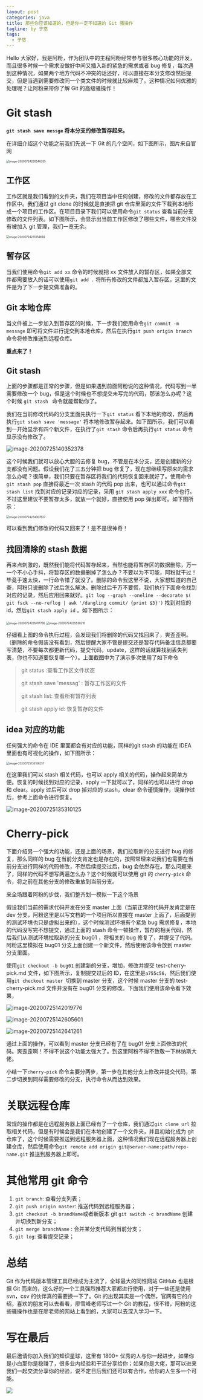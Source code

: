 ```yaml
---
layout: post
categories: java
title: 那些你应该知道的，但是你一定不知道的 Git 骚操作
tagline: by 子悠
tags: 
  - 子悠
---
```

Hello 大家好，我是阿粉，作为团队中的主程阿粉经常参与很多核心功能的开发，而且很多时候一个需求没做好中间又插入新的紧急的需求或者 bug 修复，每次遇到这种情况，如果两个地方代码不冲突的话还好，可以直接在本分支修改然后提交，但是当遇到需要修改同一个类文件的时候就比较麻烦了。这种情况如何优雅的处理呢？让阿粉来带你了解 Git 的高级骚操作！

<!--more-->

# Git stash

**`git stash save messge` 将本分支的修改暂存起来。**

在详细介绍这个功能之前我们先说一下 Git 的几个空间，如下图所示，图片来自官网

<img src="/Users/zhuxiang/IdeaProjects/justdojava.github.io/assets/images/2019/java/image_ziyou/2020/0724/git01.png" alt="image-20200724230546335" style="zoom:50%;" />

## 工作区

工作区就是我们看到的文件夹，我们在项目当中任何创建，修改的文件都存放在工作区中。我们通过 git clone 的时候就是直接把 git 仓库里面的文件下载到本地形成一个项目的工作区。在项目目录下我们可以使用命令`git status` 查看当前分支修改的文件列表。如下图所示，会显示出当前工作区修改了哪些文件，哪些文件没有被加入 git 管理，我们一览无余。

<img src="http://www.justdojava.com/assets/images/2019/java/image_ziyou/2020/0724/git02.png" alt="image-20200724231354692" style="zoom:50%;" />

## 暂存区

当我们使用命令`git add xx` 命令的时候就把 xx 文件放入的暂存区，如果全部文件都需要放入的话可以使用`git add .` 将所有修改的文件都加入暂存区，这里的文件是为了下一步提交做准备的。

## Git 本地仓库

当文件被上一步加入到暂存区的时候，下一步我们使用命令`git commit -m message` 即可将文件进行提交到本地仓库，然后在执行`git push origin branch` 命令将修改推送到远程仓库。

**重点来了！**

## Git stash

上面的步骤都是正常的步骤，但是如果遇到前面阿粉说的这种情况，代码写到一半需要修改一个 bug，但是这个时候也不想提交未写完的代码，那该怎么办呢？这个时候 `git stash ` 命令就能帮助你了。

我们在当前修改代码的分支里面先执行一下`git status` 看下本地的修改，然后再执行`git stash save 'message'` 将本地修改暂存起来。如下图所示，我们可以看到一开始显示有四个新文件，在执行了`git stash` 命令后再执行`git status` 命令显示没有修改了。

![image-20200725140352378](http://www.justdojava.com/assets/images/2019/java/image_ziyou/2020/0724/git03.png)

这个时候我们就可以放心大胆的去修复 bug，不管是在本分支，还是创建新的分支都没有问题。假设我们花了三五分钟把 bug 修复了，现在想继续写原来的需求怎么办呢？很简单，我们只要在暂存区将我们的代码恢复回来就好了。使用命令`git stash pop` 直接将最近一次 stash 的代码 pop 出来，也可以通过命令`git stash list` 找到对应的记录对应的记录，采用 `git stash apply xxx` 命令也行。不过这里建议不要暂存太多，就放一个就好，直接使用 pop 弹出即可。如下图所示：

<img src="http://www.justdojava.com/assets/images/2019/java/image_ziyou/2020/0724/git04.png" alt="image-20200724234307627" style="zoom:50%;" />

可以看到我们修改的代码又回来了！是不是很神奇！

## 找回清除的 stash 数据

再来点刺激的，既然我们能将代码暂存起来，当然也能将暂存区的数据删除，万一一个不小心手抖，将暂存区的数据删掉了怎么办？不要以为不可能，阿粉就干过！毕竟手速太快，一行命令错了就没了。删除的命令我这里不说，大家想知道的自己查，阿粉只说删除了过后怎么解决。删除过后千万不要慌，我们执行下面命令找到对应的记录，然后应用回来就好。`git log --graph --oneline --decorate $( git fsck --no-reflog | awk '/dangling commit/ {print $3}')` 找到对应的 id，然后`git stash apply id` 。如下图所示：

<img src="http://www.justdojava.com/assets/images/2019/java/image_ziyou/2020/0724/git05.png" alt="image-20200724235417706" style="zoom:50%;" />

<img src="http://www.justdojava.com/assets/images/2019/java/image_ziyou/2020/0724/git06.png" alt="image-20200724235536210" style="zoom:50%;" />

仔细看上图的命令执行过程，会发现我们将删除的代码又找回来了，爽歪歪啊。（删除的命令假装没有看到，然后提醒大家不管是提交还是暂存代码备注信息都要写清楚，不要每次都更新代码，提交代码，update，这样的话就算找到丢失列表，你也不知道要恢复哪一个）。上面截图中为了演示多次使用了如下命令

> git status :查看工作区文件状态
>
> git stash save 'messag' : 暂存工作区的文件
>
> git stash list: 查看所有暂存列表
>
> git stash apply id: 恢复暂存的文件

## idea 对应的功能

任何强大的命令在 IDE 里面都会有对应的功能，同样的git stash 的功能在 IDEA 里面也有可视化的操作，如下图所示：

<img src="http://www.justdojava.com/assets/images/2019/java/image_ziyou/2020/0724/git07.png" alt="image-20200725135106257" style="zoom:50%;" />

在这里我们可以 stash 相关代码，也可以 apply 相关的代码，操作起来简单方便。恢复的时候找到对应的记录，apply 一下就可以了，同样的也可以进行 drop 和 clear。apply 过后可以 drop 掉对应的 stash，clear 命令谨慎操作，误操作过后，参考上面命令进行恢复。

![image-20200725135310125](http://www.justdojava.com/assets/images/2019/java/image_ziyou/2020/0724/git08.png)

# Cherry-pick

下面介绍另一个强大的功能，还是上面的场景，我们拉取新的分支进行 bug 的修复，那么同样的 bug 在当前分支肯定也是存在的，按照常理来说我们也需要在当前分支进行同样的代码修改，不然后续提交过后，bug 会依然存在。那么问题来了，同样的代码不想写两遍怎么办？这个时候就可以使用 git 的 `cherry-pick` 命令，将之前在其他分支的修改重放到当前分支。

来全场跟着阿粉的步伐，我们整齐划一模拟一下这个场景

假设我们当前的需求代码开发在分支 master 上面（当前正常的代码开发肯定是在 dev 分支，阿粉这里是以写文档的一个项目所以直接在 master 上面了，后面提到的测试环境也只是虚拟出来的），这个时候测试环境有个紧急 bug 需求修复，本地的代码没写完不想提交，通过上面的 stash 命令一顿操作，暂存的相关代码，然后我们从测试环境拉取新的分支 bug01 ，将相关的 bug 修复了，并提交了代码。阿粉这里模拟在 bug01 分支上面创建一个新文件，然后使用该命令放到 master 分支里面。

使用`git checkout -b bug01` 创建新的分支，增加，修改并提交 test-cherry-pick.md 文件，如下图所示，复制提交过后的 ID，在这里是`a755c56`，然后我们使用`git checkout master `切换到 master 分支，这个时候 master 分支的 test-cherry-pick.md 文件并没有在 bug01 分支的修改。下面我们使用该命令看下效果，

![image-20200725142019776](http://www.justdojava.com/assets/images/2019/java/image_ziyou/2020/0724/git09.png)

![image-20200725142605601](http://www.justdojava.com/assets/images/2019/java/image_ziyou/2020/0724/git10.png)

![image-20200725142641261](http://www.justdojava.com/assets/images/2019/java/image_ziyou/2020/0724/git11.png)

通过上面的操作，可以看到 master 分支已经有了在 bug01 分支上面修改的代码。爽歪歪啊！不得不说这个功能太强大了。到这里阿粉不得不致敬一下林纳斯大佬。

小结一下`cherry-pick` 命令主要分两步，第一步在其他分支上修改并提交代码，第二步切换到同样需要修改的分支，执行命令从而达到效果。

# 关联远程仓库

常规的操作都是在远程服务器上面已经有了一个仓库，我们通过`git clone url` 拉取相关代码，但是有时候会是我们在本地创建了一个文件夹，并且初始化成为 git 仓库了，这个时候需要推送到远程服务器上面，这种情况我们现在远程服务器上创建仓库，然后使用命令`git remote add origin git@server-name:path/repo-name.git` 推送到服务器上即可。

# 其他常用 git 命令

1. `git branch`: 查看分支列表；
2. `git push origin master`: 推送代码到远程服务器；
3. `git checkout -b brandName`或者新版本 git `git switch -c brandName` 创建并切换到新分支；
4. `git merge branchName` : 合并某分支代码到当前分支；
5. `git log`: 查看提交记录；

# 总结

Git 作为代码版本管理工具已经成为主流了，全球最大的同性网站 GitHub 也是根据 Git 而来的，这么好的一个工具强烈推荐大家都进行使用，对于一些还是使用 svn，csv 的伙伴真的需要换一下了。Git 的出现其实是一个偶然，官网有它的介绍，喜欢的朋友可以去看看，廖雪峰老师写过一个 Git 的教程，很不错，阿粉的这些骚操作也是在廖老师的网站上看到的，大家可以去深入学习一下。

# 写在最后

最后邀请你加入我们的知识星球，这里有 1800+ 优秀的人与你一起进步，如果你是小白那你是稳赚了，很多业内经验和干活分享给你；如果你是大佬，那可以进来我们一起交流分享你的经验，说不定日后我们还可以有合作，给你的人生多一个可能。

![](http://www.justdojava.com/assets/images/2019/java/image_ziyou/子悠-知识星球.png)
